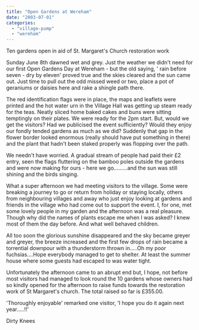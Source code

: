 ```yaml
---
title: "Open Gardens at Wereham"
date: "2003-07-01"
categories: 
  - "village-pump"
  - "wereham"
---
```


Ten gardens open in aid of St. Margaret's Church restoration work

Sunday June 8th dawned wet and grey. Just the weather we didn't need for our first Open Gardens Day at Wereham - but the old saying, ' rain before seven - dry by eleven' proved true and the skies cleared and the sun came out. Just time to pull out the odd missed weed or two, place a pot of geraniums or daisies here and rake a shingle path there.

The red identification flags were in place, the maps and leaflets were printed and the hot water urn in the Village Hall was getting up steam ready for the teas. Neatly sliced home baked cakes and buns were sitting temptingly on their plates. We were ready for the 2pm start. But, would we get the visitors? Had we publicised the event sufficiently? Would they enjoy our fondly tended gardens as much as we did? Suddenly that gap in the flower border looked enormous (really should have put something in there) and the plant that hadn't been staked properly was flopping over the path.

We needn't have worried. A gradual stream of people had paid their £2 entry, seen the flags fluttering on the bamboo poles outside the gardens and were now making for ours - here we go.........and the sun was still shining and the birds singing.

What a super afternoon we had meeting visitors to the village. Some were breaking a journey to go or return from holiday or staying locally, others from neighbouring villages and away who just enjoy looking at gardens and friends in the village who had come out to support the event. I, for one, met some lovely people in my garden and the afternoon was a real pleasure. Though why did the names of plants escape me when I was asked? I knew most of them the day before. And what well behaved children.

All too soon the glorious sunshine disappeared and the sky became greyer and greyer, the breeze increased and the first few drops of rain became a torrential downpour with a thunderstorm thrown in.....Oh my poor fuchsias....Hope everybody managed to get to shelter. At least the summer house where some guests had escaped to was water tight.

Unfortunately the afternoon came to an abrupt end but, I hope, not before most visitors had managed to look round the 10 gardens whose owners had so kindly opened for the afternoon to raise funds towards the restoration work of St Margaret's church. The total raised so far is £355.00.

'Thoroughly enjoyable' remarked one visitor, 'I hope you do it again next year.....!!'

Dirty Knees
